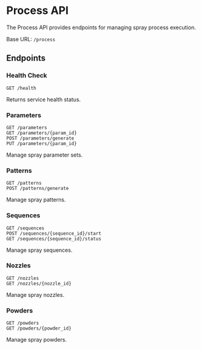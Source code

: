 # Process API

The Process API provides endpoints for managing spray process execution.

Base URL: `/process`

## Endpoints

### Health Check

``` curl
GET /health
```

Returns service health status.

### Parameters

``` curl
GET /parameters
GET /parameters/{param_id}
POST /parameters/generate
PUT /parameters/{param_id}
```

Manage spray parameter sets.

### Patterns

``` curl
GET /patterns
POST /patterns/generate
```

Manage spray patterns.

### Sequences

``` curl
GET /sequences
POST /sequences/{sequence_id}/start
GET /sequences/{sequence_id}/status
```

Manage spray sequences.

### Nozzles

``` curl
GET /nozzles
GET /nozzles/{nozzle_id}
```

Manage spray nozzles.

### Powders

``` curl
GET /powders
GET /powders/{powder_id}
```

Manage spray powders.
